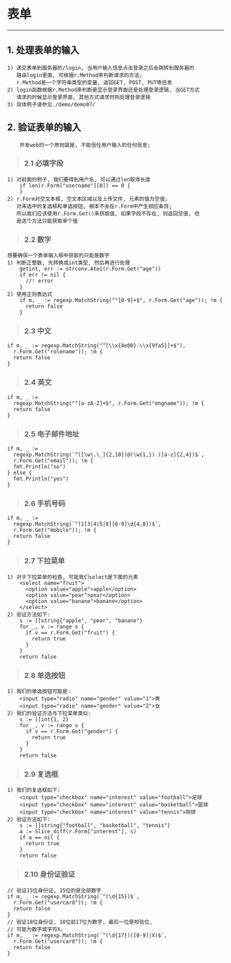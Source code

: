 # **表单** #
***


## **1. 处理表单的输入** ##
    1) 递交表单到服务器的/login, 当用户输入信息点击登录之后会跳转到服务器的
       路由login里面, 可根据r.Method来判断请求的方法; 
       r.Method是一个字符串类型的变量, 返回GET, POST, PUT等信息
    2) login函数根据r.Method来判断是显示登录界面还是处理登录逻辑, 当GET方式
       请求的时候显示登录界面, 其他方式请求时则处理登录逻辑
    3) 具体例子请参见./demo/demo07/




## **2. 验证表单的输入** ##
        开发web的一个原则就是, 不能信任用户输入的任何信息;
> ### **2.1 必填字段** ###
    1) 对前面的例子, 我们要得到用户名, 可以通过len取得长度
        if len(r.Form["username"][0]) == 0 {
        }
    2) r.Form对空文本框, 空文本区域以及上传文件, 元素的值为空值; 
       对未选中的复选框和单选按钮, 根本不会在r.Form中产生相应条目;
       所以我们应该使用r.Form.Get()来获取值, 如果字段不存在, 则返回空值, 但
       是这个方法只能获取单个值
> ### **2.2 数字** ###
    想要确保一个表单输入框中获取的只能是数字
    1) 判断正整数, 先转换成int类型, 然后再进行处理
        getint, err := strconv.Atoi(r.Form.Get("age"))
        if err != nil {
          //! error
        }
    2) 使用正则表达式
        if m, _ := regexp.MatchString("^[0-9]+$", r.Form.Get("age")); !m {
          return false
        }
> ### **2.3 中文** ###
    if m, _ := regexp.MatchString("^[\\x{4e00}-\\x{9fa5}]+$"), 
      r.Form.Get("rolename")); !m {
      return false  
    }
> ### **2.4 英文** ###
    if m, _ := 
      regexp.MatchString("^[a-zA-Z]+$", r.Form.Get("engname")); !m {
      return false
    }
> ### **2.5 电子邮件地址** ###
    if m, _ := 
      regexp.MatchString(`^([\w\.\_]{2,10})@(\w{1,}).([a-z]{2,4})$`, 
      r.Form.Get("email")); !m {
      fmt.Println("no")
    } else {
      fmt.Println("yes")
    }
> ### **2.6 手机号码** ###
    if m, _ := 
      regexp.MatchString(`^(1[3|4|5|8][0-9]\d{4,8})$`, 
      r.Form.Get("mobile")); !m {
      return false
    }
> ### **2.7 下拉菜单** ###
    1) 对于下拉菜单的检查, 可能我们select是下面的元素
        <select name="fruit">
          <option value="apple">apple</option>
          <option value="pear">pear</option>
          <option value="banane">banane</option>
        </select>
    2) 验证方法如下:
        s := []string{"apple", "pear", "banane"}
        for _, v := range s {
          if v == r.Form.Get("fruit") {
            return true
          }
        }
        return false
> ### **2.8 单选按钮** ###
    1) 我们的单选按钮可能是:
        <input type="radio" name="gender" value="1">男
        <input type="radio" name="gender" value="2">女
    2) 我们的验证方法与下拉菜单类似:
        s := []int{1, 2}
        for _, v := range s {
          if v == r.Form.Get("gender") {
            return true
          }
        }
        return false 
> ### **2.9 复选框** ###
    1) 我们的复选框如下:
        <input type="checkbox" name="interest" value="football">足球
        <input type="checkbox" name="interest" value="basketball">篮球
        <input type="checkbox" name="interest" value="tennis">网球
    2) 验证方法如下:
        s := []string{"football", "basketball", "tennis"}
        a := Slice_diff(r.Form["interest"], s)
        if a == nil {
          return true
        }
        return false
> ### **2.10 身份证验证** ###
    // 验证15位身份证, 15位的是全部数字
    if m, _ := regexp.MatchString(`^(\d{15})$`, 
      r.Form.Get("usercard")); !m {
      return false
    }
    // 验证18位身份证, 18位前17位为数字, 最后一位是校验位, 
    // 可能为数字或字符X。
    if m, _ := regexp.MatchString(`^(\d{17})([0-9]|X)$`, 
      r.Form.Get("usercard")); !m {
      return false
    }
